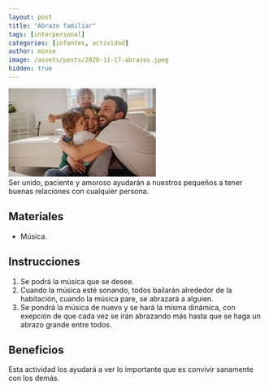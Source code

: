 ```yaml
---
layout: post
title: "Abrazo familiar"
tags: [interpersonal]
categories: [infantes, actividad]
author: monse
image: /assets/posts/2020-11-17-abrazos.jpeg
hidden: true
---
```

![Actividad de abrazos](/assets/posts/2020-11-17-abrazos.jpeg)<br/> 
Ser unido, paciente y amoroso ayudarán a nuestros pequeños a tener buenas relaciones con cualquier persona.  

## Materiales 
- Música.

## Instrucciones 
1. Se podrá la música que se desee.
2. Cuando la música esté sonando, todos bailarán alrededor de la habitación, cuando la música pare, se abrazará a alguien.
3. Se pondrá la música de nuevo y se hará la misma dinámica, con exepción de que cada vez se irán abrazando más hasta que se haga un abrazo grande entre todos. 

## Beneficios 
Esta actividad los ayudará a ver lo importante que es convivir sanamente con los demás.  